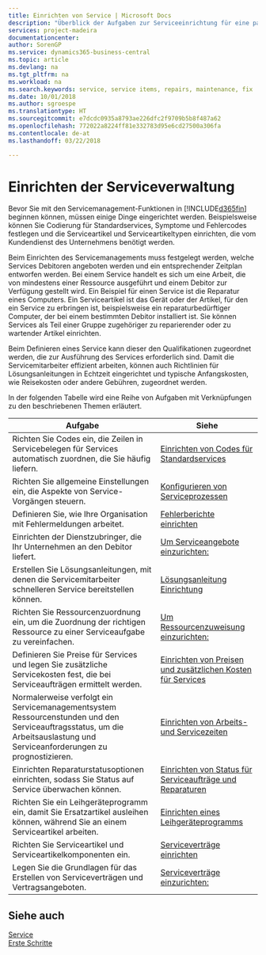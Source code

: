 ```yaml
---
title: Einrichten von Service | Microsoft Docs
description: "Überblick der Aufgaben zur Serviceeinrichtung für eine passende Serviceverwaltungsmethode für Ihre Organisation."
services: project-madeira
documentationcenter: 
author: SorenGP
ms.service: dynamics365-business-central
ms.topic: article
ms.devlang: na
ms.tgt_pltfrm: na
ms.workload: na
ms.search.keywords: service, service items, repairs, maintenance, fix
ms.date: 10/01/2018
ms.author: sgroespe
ms.translationtype: HT
ms.sourcegitcommit: e7dcdc0935a8793ae226dfc2f9709b5b8f487a62
ms.openlocfilehash: 772022a8224ff81e332783d95e6cd27500a306fa
ms.contentlocale: de-at
ms.lasthandoff: 03/22/2018

---
```


# <a name="setting-up-service-management"></a>Einrichten der Serviceverwaltung
Bevor Sie mit den Servicemanagement-Funktionen in [!INCLUDE[d365fin](includes/d365fin_md.md)] beginnen können, müssen einige Dinge eingerichtet werden. Beispielsweise können Sie Codierung für Standardservices, Symptome und Fehlercodes festlegen und die Serviceartikel und Serviceartikeltypen einrichten, die vom Kundendienst des Unternehmens benötigt werden.  

Beim Einrichten des Servicemanagements muss festgelegt werden, welche Services Debitoren angeboten werden und ein entsprechender Zeitplan entworfen werden. Bei einem Service handelt es sich um eine Arbeit, die von mindestens einer Ressource ausgeführt und einem Debitor zur Verfügung gestellt wird. Ein Beispiel für einen Service ist die Reparatur eines Computers. Ein Serviceartikel ist das Gerät oder der Artikel, für den ein Service zu erbringen ist, beispielsweise ein reparaturbedürftiger Computer, der bei einem bestimmten Debitor installiert ist. Sie können Services als Teil einer Gruppe zugehöriger zu reparierender oder zu wartender Artikel einrichten.  
  
Beim Definieren eines Service kann dieser den Qualifikationen zugeordnet werden, die zur Ausführung des Services erforderlich sind. Damit die Servicemitarbeiter effizient arbeiten, können auch Richtlinien für Lösungsanleitungen in Echtzeit eingerichtet und typische Anfangskosten, wie Reisekosten oder andere Gebühren, zugeordnet werden.  

In der folgenden Tabelle wird eine Reihe von Aufgaben mit Verknüpfungen zu den beschriebenen Themen erläutert.  
  
| Aufgabe | Siehe |
| --- | --- |
| Richten Sie Codes ein, die Zeilen in Servicebelegen für Services automatisch zuordnen, die Sie häufig liefern. |[Einrichten von Codes für Standardservices](service-how-setup-service-coding.md)|
| Richten Sie allgemeine Einstellungen ein, die Aspekte von Service-Vorgängen steuern.|[Konfigurieren von Serviceprozessen](service-setup-service-processes.md)|
| Definieren Sie, wie Ihre Organisation mit Fehlermeldungen arbeitet. |[Fehlerberichte einrichten](service-how-setup-fault-reporting.md) |
| Einrichten der Dienstzubringer, die Ihr Unternehmen an den Debitor liefert.|[Um Serviceangebote einzurichten:](service-how-setup-service-offerings.md)|
| Erstellen Sie Lösungsanleitungen, mit denen die Servicemitarbeiter schnelleren Service bereitstellen können. |[Lösungsanleitung Einrichtung](service-how-setup-troubleshooting.md) |
| Richten Sie Ressourcenzuordnung ein, um die Zuordnung der richtigen Ressource zu einer Serviceaufgabe zu vereinfachen. |[Um Ressourcenzuweisung einzurichten:](service-how-setup-resource-allocation.md) |
| Definieren Sie Preise für Services und legen Sie zusätzliche Servicekosten fest, die bei Serviceaufträgen ermittelt werden. |[Einrichten von Preisen und zusätzlichen Kosten für Services](service-how-setup-service-costs-pricing.md)|
| Normalerweise verfolgt ein Servicemanagementsystem Ressourcenstunden und den Serviceauftragsstatus, um die Arbeitsauslastung und Serviceanforderungen zu prognostizieren.|[Einrichten von Arbeits- und Servicezeiten](service-how-setup-work-service-hours.md)|
| Einrichten Reparaturstatusoptionen einrichten, sodass Sie Status auf Service überwachen können. | [Einrichten von Status für Serviceaufträge und Reparaturen](service-order-repair-status.md)|
| Richten Sie ein Leihgeräteprogramm ein, damit Sie Ersatzartikel ausleihen können, während Sie an einem Serviceartikel arbeiten. |[Einrichten eines Leihgeräteprogramms](service-how-setup-loaner-program.md) |
| Richten Sie Serviceartikel und Serviceartikelkomponenten ein. |[Serviceverträge einrichten](service-how-setup-service-items.md) |
| Legen Sie die Grundlagen für das Erstellen von Serviceverträgen und Vertragsangeboten. |[Serviceverträge einzurichten:](service-how-setup-service-contracts.md) |

## <a name="see-also"></a>Siehe auch 
[Service](service-service.md)  
[Erste Schritte](product-get-started.md)  

